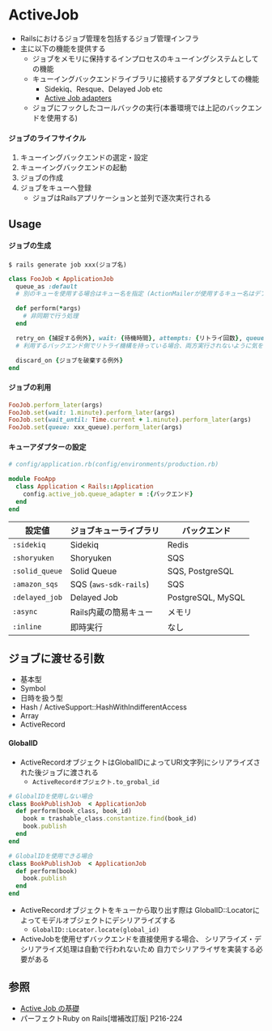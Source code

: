 # ActiveJob
- Railsにおけるジョブ管理を包括するジョブ管理インフラ
- 主に以下の機能を提供する
  - ジョブをメモリに保持するインプロセスのキューイングシステムとしての機能
  - キューイングバックエンドライブラリに接続するアダプタとしての機能
    - Sidekiq、Resque、Delayed Job etc
    - [Active Job adapters](https://api.rubyonrails.org/classes/ActiveJob/QueueAdapters.html)
  - ジョブにフックしたコールバックの実行(本番環境では上記のバックエンドを使用する)

#### ジョブのライフサイクル
1. キューイングバックエンドの選定・設定
2. キューイングバックエンドの起動
3. ジョブの作成
4. ジョブをキューへ登録
    - ジョブはRailsアプリケーションと並列で逐次実行される

## Usage
#### ジョブの生成

```
$ rails generate job xxx(ジョブ名)
```

```ruby
class FooJob < ApplicationJob
  queue_as :default
  # 別のキューを使用する場合はキュー名を指定 (ActionMailerが使用するキュー名はデフォルトで:mailers)

  def perform(*args)
    # 非同期で行う処理
  end

  retry_on {捕捉する例外}, wait: {待機時間}, attempts: {リトライ回数}, queue: {キュー名}, priority: {優先度}
  # 利用するバックエンド側でリトライ機構を持っている場合、両方実行されないように気をつける

  discard_on {ジョブを破棄する例外}
end
```

#### ジョブの利用

```ruby
FooJob.perform_later(args)
FooJob.set(wait: 1.minute).perform_later(args)
FooJob.set(wait_until: Time.current + 1.minute).perform_later(args)
FooJob.set(queue: xxx_queue).perform_later(args)
```

#### キューアダプターの設定

```ruby
# config/application.rb(config/environments/production.rb)

module FooApp
  class Application < Rails::Application
    config.active_job.queue_adapter = :{バックエンド}
  end
end
```

| 設定値         | ジョブキューライブラリ | バックエンド      |
| -              | -                      | -                 |
| `:sidekiq`     | Sidekiq                | Redis             |
| `:shoryuken`   | Shoryuken              | SQS               |
| `:solid_queue` | Solid Queue            | SQS, PostgreSQL   |
| `:amazon_sqs`  | SQS (`aws-sdk-rails`)  | SQS               |
| `:delayed_job` | Delayed Job            | PostgreSQL, MySQL |
| `:async`       | Rails内蔵の簡易キュー  | メモリ            |
| `:inline`      | 即時実行               | なし              |

## ジョブに渡せる引数
- 基本型
- Symbol
- 日時を扱う型
- Hash / ActiveSupport::HashWithIndifferentAccess
- Array
- ActiveRecord

#### GlobalID
- ActiveRecordオブジェクトはGlobalIDによってURI文字列にシリアライズされた後ジョブに渡される
  - `ActiveRecordオブジェクト.to_grobal_id`

```ruby
# GlobalIDを使用しない場合
class BookPublishJob  < ApplicationJob
  def perform(book_class, book_id)
    book = trashable_class.constantize.find(book_id)
    book.publish
  end
end

# GlobalIDを使用できる場合
class BookPublishJob  < ApplicationJob
  def perform(book)
    book.publish
  end
end
```

- ActiveRecordオブジェクトをキューから取り出す際は
  GlobalID::Locatorによってモデルオブジェクトにデシリアライズする
  - `GlobalID::Locator.locate(global_id)`
- ActiveJobを使用せずバックエンドを直接使用する場合、
  シリアライズ・デシリアライズ処理は自動で行われないため
  自力でシリアライザを実装する必要がある

## 参照
- [Active Job の基礎](https://railsguides.jp/active_job_basics.html)
- パーフェクトRuby on Rails[増補改訂版] P216-224

